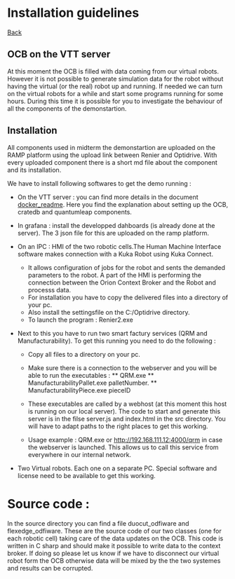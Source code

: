 # Installation guidelines

[Back](READ.md)

## OCB on the VTT server 
At this moment the OCB is filled with data coming from our virtual robots. However it is not possible to generate simulation data for the robot without having the virtual (or the real) robot up and running. 
If needed we can turn on the virtual robots for a while and start some programs running for some hours. During this time it is possible for you to investigate the behaviour of all the components of the demonstartion.

## Installation
All components used in midterm the demonstartion are uploaded on the RAMP platform using the upload link between Renier and Optidrive. With every uploaded component there is a short md file about the component and its installation.

We have to install following softwares to get the demo running :

- On the VTT server :  you can find more details in the document [docker_readme](https://github.com/ramp-eu/JS2SF/blob/master/docker/README.md). Here you find the explanation about setting up the OCB, cratedb and quantumleap components.

- In grafana : install the developped dahboards (is already done at the server). The 3 json file for this are uploaded on the ramp platform.

- On an IPC : HMI of the two robotic cells.The Human Machine Interface software makes connection with a Kuka Robot using Kuka Connect.
   * It allows configuration of jobs for the robot and sents the demanded parameters to the robot. A part of the HMI is performing the connection between the Orion Context Broker and the Robot and processs data.
   * For installation you have to copy the delivered files into a directory of your pc.
   * Also install the settingsfile on the C:/Optidrive directory.
   * To launch the program : Renier2.exe 

- Next to this you have to run two smart factury services (QRM and Manufacturability). To get this running you need to do the following :
  * Copy all files to a directory on your pc. 
  * Make sure there is a connection to the webserver and you will be able to run the executables :
      ** QRM.exe
      ** ManufacturabilityPallet.exe palletNumber.
      ** ManufacturabilityPiece.exe pieceID
      
  * These executables are called by a webhost (at this moment this host is running on our local server). The code to start and generate this server is in the filse server.js and index.html in the src directory. You will have to adapt paths to the right places to get this working.

  * Usage example : QRM.exe or http://192.168.111.12:4000/qrm in case the webserver is launched. This allows us to call this service from everywhere in our internal network.


- Two Virtual robots. Each one on a separate PC. Special software and license need to be available to get this working.

# Source code : 
In the source directory you can find a file duocut_odfiware and flexedge_odfiware. These are the source code of our two classes (one for each robotic cell) taking care of the data updates on the OCB. This code is written in C sharp and should make it possible to write data to the context broker. If doing so please let us know if we have to disconnect our virtual robot form the OCB otherwise data will be mixed by the the two systemes and results can be corrupted.

